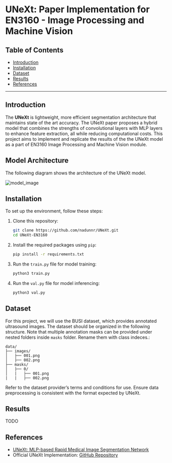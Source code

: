 # UNeXt: Paper Implementation for EN3160 - Image Processing and Machine Vision

## Table of Contents
- [Introduction](#introduction)
- [Installation](#installation)
- [Dataset](#dataset)
- [Results](#results)
- [References](#references)

---

## Introduction

The **UNeXt** is lightweight, more efficient segmentation architecture that maintains state of the art accuracy. The UNeXt paper proposes a hybrid model that combines the strengths of convolutional layers with MLP layers to enhance feature extraction, all while reducing computational costs. This project aims to implement and replicate  the results of the the UNeXt model as a part of EN3160 Image Processing and Machine Vision module.

## Model Architecture
The following diagram shows the architecture of the UNeXt model.

![model_image](https://jeya-maria-jose.github.io/UNext-web/resources/fastunet-arch.png)

## Installation

To set up the environment, follow these steps:

1. Clone this repository:
   ```bash
   git clone https://github.com/nadunnr/UNeXt.git
   cd UNeXt-EN3160
   ```

2. Install the required packages using `pip`:
   ```bash
   pip install -r requirements.txt
   ```

3. Run the `train.py` file for model training:
   ```bash
   python3 train.py
   ```
4. Run the `val.py` file for model inferencing:
   ```bash
   python3 val.py
   ```


## Dataset

For this project, we will use the BUSI dataset, which provides annotated ultrasound images. The dataset should be organized in the following structure. Note that multiple annotation masks can be provided under nested folders inside `masks` folder. Rename them with class indeces.:

```plaintext
data/
├── images/
│   ├── 001.png
│   ├── 002.png
├── masks/
│   ├── 0/
│   |   ├── 001.png
|   |   ├── 002.png
```

Refer to the dataset provider’s terms and conditions for use. Ensure data preprocessing is consistent with the format expected by UNeXt.


## Results

TODO


## References

- [UNeXt: MLP-based Rapid Medical Image Segmentation Network](https://arxiv.org/abs/2203.04967)
- Official UNeXt Implementation: [GitHub Repository](hhttps://github.com/jeya-maria-jose/UNeXt-pytorch)